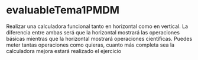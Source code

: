 # evaluableTema1PMDM
Realizar una calculadora funcional tanto en horizontal como en vertical. La diferencia entre ambas será que la horizontal mostrará las operaciones básicas mientras que la horizontal mostrará operaciones científicas. Puedes meter tantas operaciones como quieras, cuanto más completa sea la calculadora mejora estará realizado el ejercicio
